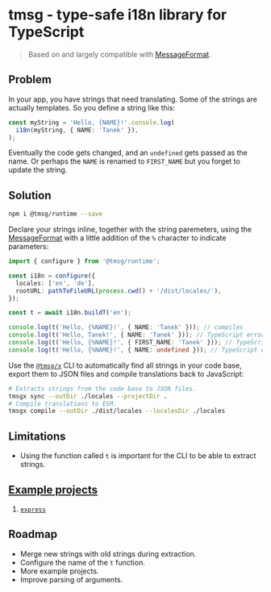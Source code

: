 # tmsg - type-safe i18n library for TypeScript

> Based on and largely compatible with [MessageFormat](http://messageformat.github.io/messageformat/).

## Problem

In your app, you have strings that need translating. Some of the strings are actually templates. So you define a string like this:

```ts
const myString = 'Hello, {NAME}!'.console.log(
  i18n(myString, { NAME: 'Tanek' }),
);
```

Eventually the code gets changed, and an `undefined` gets passed as the name. Or perhaps the `NAME` is renamed to `FIRST_NAME` but you forget to update the string.

## Solution

```sh
npm i @tmsg/runtime --save
```

Declare your strings inline, together with the string paremeters, using the [MessageFormat](http://messageformat.github.io/messageformat/) with a little addition of the `%` character to indicate parameters:

```ts
import { configure } from '@tmsg/runtime';

const i18n = configure({
  locales: ['en', 'de'],
  rootURL: pathToFileURL(process.cwd() + '/dist/locales/'),
});

const t = await i18n.buildT('en');

console.log(t('Hello, {%NAME}!', { NAME: 'Tanek' })); // compiles
console.log(t('Hello, Tanek!', { NAME: 'Tanek' })); // TypeScript error!
console.log(t('Hello, {%NAME}!', { FIRST_NAME: 'Tanek' })); // TypeScript error!
console.log(t('Hello, {%NAME}!', { NAME: undefined })); // TypeScript error!
```

Use the [`@tmsg/x`](/packages/x) CLI to automatically find all strings in your code base, export them to JSON files and compile translations back to JavaScript:

```sh
# Extracts strings from the code base to JSON files.
tmsgx sync --outDir ./locales --projectDir .
# Compile translations to ESM.
tmsgx compile --outDir ./dist/locales --localesDir ./locales
```

## Limitations

- Using the function called `t` is important for the CLI to be able to extract strings.

## [Example projects](/examples/)

1. [`express`](/examples/express)

## Roadmap

- Merge new strings with old strings during extraction.
- Configure the name of the `t` function.
- More example projects.
- Improve parsing of arguments.
